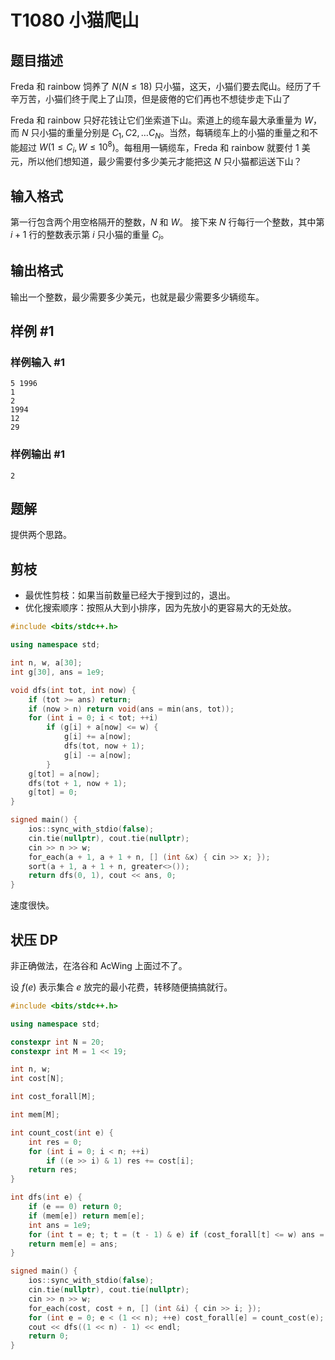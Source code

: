 # T1080 小猫爬山

## 题目描述

Freda 和 rainbow 饲养了 $N(N\le 18)$ 只小猫，这天，小猫们要去爬山。经历了千辛万苦，小猫们终于爬上了山顶，但是疲倦的它们再也不想徒步走下山了

Freda 和 rainbow 只好花钱让它们坐索道下山。索道上的缆车最大承重量为 $W$，而 $N$ 只小猫的重量分别是 $C_1,C2,\dots C_N$。当然，每辆缆车上的小猫的重量之和不能超过 $W(1\le C_i,W \le 10^8)$。每租用一辆缆车，Freda 和 rainbow 就要付 $1$ 美元，所以他们想知道，最少需要付多少美元才能把这 $N$ 只小猫都运送下山？

## 输入格式

第一行包含两个用空格隔开的整数，$N$ 和 $W$。
接下来 $N$ 行每行一个整数，其中第 $i+1$ 行的整数表示第 $i$ 只小猫的重量 $C_i$。

## 输出格式

输出一个整数，最少需要多少美元，也就是最少需要多少辆缆车。

## 样例 #1

### 样例输入 #1

```
5 1996
1
2
1994
12
29
```

### 样例输出 #1

```
2
```

## 题解

提供两个思路。

## 剪枝

+ 最优性剪枝：如果当前数量已经大于搜到过的，退出。
+ 优化搜索顺序：按照从大到小排序，因为先放小的更容易大的无处放。

```cpp
#include <bits/stdc++.h>

using namespace std;

int n, w, a[30];
int g[30], ans = 1e9;

void dfs(int tot, int now) {
	if (tot >= ans) return;
	if (now > n) return void(ans = min(ans, tot));
	for (int i = 0; i < tot; ++i)
		if (g[i] + a[now] <= w) {
			g[i] += a[now];
			dfs(tot, now + 1);
			g[i] -= a[now];
		}
	g[tot] = a[now];
	dfs(tot + 1, now + 1);
	g[tot] = 0;
}

signed main() {
	ios::sync_with_stdio(false);
	cin.tie(nullptr), cout.tie(nullptr);
	cin >> n >> w;
	for_each(a + 1, a + 1 + n, [] (int &x) { cin >> x; });
	sort(a + 1, a + 1 + n, greater<>());
	return dfs(0, 1), cout << ans, 0;
}
```

速度很快。

## 状压 DP

非正确做法，在洛谷和 AcWing 上面过不了。

设 $f(e)$ 表示集合 $e$ 放完的最小花费，转移随便搞搞就行。

```cpp
#include <bits/stdc++.h>

using namespace std;

constexpr int N = 20;
constexpr int M = 1 << 19;

int n, w;
int cost[N];

int cost_forall[M];

int mem[M];

int count_cost(int e) {
	int res = 0;
	for (int i = 0; i < n; ++i)
		if ((e >> i) & 1) res += cost[i];
	return res;
}

int dfs(int e) {
	if (e == 0) return 0;
	if (mem[e]) return mem[e];
	int ans = 1e9;
	for (int t = e; t; t = (t - 1) & e) if (cost_forall[t] <= w) ans = min(ans, dfs(e ^ t) + 1);
	return mem[e] = ans;
}

signed main() {
	ios::sync_with_stdio(false);
	cin.tie(nullptr), cout.tie(nullptr);
	cin >> n >> w;
	for_each(cost, cost + n, [] (int &i) { cin >> i; });
	for (int e = 0; e < (1 << n); ++e) cost_forall[e] = count_cost(e);
	cout << dfs((1 << n) - 1) << endl;
	return 0;
}
```